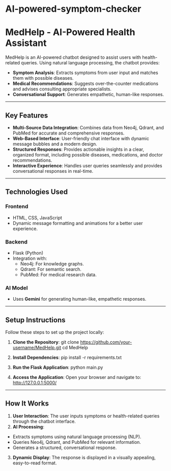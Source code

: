 # AI-powered-symptom-checker
# **MedHelp - AI-Powered Health Assistant**

MedHelp is an AI-powered chatbot designed to assist users with health-related queries. Using natural language processing, the chatbot provides:

- **Symptom Analysis**: Extracts symptoms from user input and matches them with possible diseases.
- **Medical Recommendations**: Suggests over-the-counter medications and advises consulting appropriate specialists.
- **Conversational Support**: Generates empathetic, human-like responses.

---

## **Key Features**
- **Multi-Source Data Integration**: Combines data from Neo4j, Qdrant, and PubMed for accurate and comprehensive responses.
- **Web-Based Interface**: User-friendly chat interface with dynamic message bubbles and a modern design.
- **Structured Responses**: Provides actionable insights in a clear, organized format, including possible diseases, medications, and doctor recommendations.
- **Interactive Experience**: Handles user queries seamlessly and provides conversational responses in real-time.

---

## **Technologies Used**
### **Frontend**
- HTML, CSS, JavaScript
- Dynamic message formatting and animations for a better user experience.

### **Backend**
- Flask (Python)
- Integration with:
  - Neo4j: For knowledge graphs.
  - Qdrant: For semantic search.
  - PubMed: For medical research data.

### **AI Model**
- Uses **Gemini** for generating human-like, empathetic responses.

---

## **Setup Instructions**
Follow these steps to set up the project locally:

1. **Clone the Repository**:
git clone https://github.com/your-username/MedHelp.git cd MedHelp

2. **Install Dependencies**:
pip install -r requirements.txt

3. **Run the Flask Application**:
python main.py


4. **Access the Application**:
Open your browser and navigate to:
http://127.0.0.1:5000/

---

## **How It Works**
1. **User Interaction**: The user inputs symptoms or health-related queries through the chatbot interface.
2. **AI Processing**:
- Extracts symptoms using natural language processing (NLP).
- Queries Neo4j, Qdrant, and PubMed for relevant information.
- Generates a structured, conversational response.
3. **Dynamic Display**: The response is displayed in a visually appealing, easy-to-read format.

